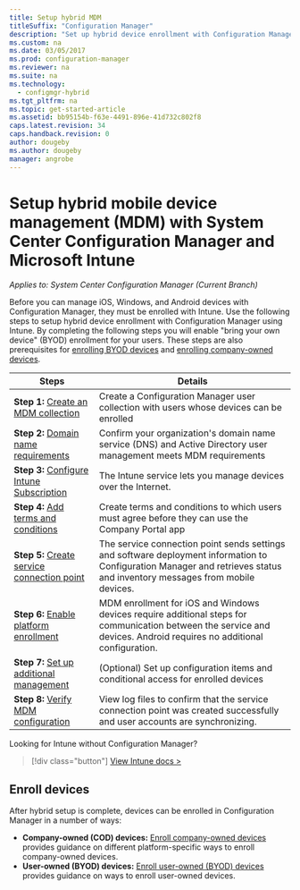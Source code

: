 ```yaml
---
title: Setup hybrid MDM 
titleSuffix: "Configuration Manager"
description: "Set up hybrid device enrollment with Configuration Manager and Intune."
ms.custom: na
ms.date: 03/05/2017
ms.prod: configuration-manager
ms.reviewer: na
ms.suite: na
ms.technology:
  - configmgr-hybrid
ms.tgt_pltfrm: na
ms.topic: get-started-article
ms.assetid: bb95154b-f63e-4491-896e-41d732c802f8
caps.latest.revision: 34
caps.handback.revision: 0
author: dougeby
ms.author: dougeby
manager: angrobe
---
```


# Setup hybrid mobile device management (MDM) with System Center Configuration Manager and Microsoft Intune

*Applies to: System Center Configuration Manager (Current Branch)*


Before you can manage iOS, Windows, and Android devices with Configuration Manager, they must be enrolled with Intune. Use the following steps to setup hybrid device enrollment with Configuration Manager using Intune. By completing the following steps you will enable "bring your own device" (BYOD) enrollment for your users. These steps are also prerequisites for [enrolling BYOD devices](enroll-hybrid-ios-mac.md) and [enrolling company-owned devices](enroll-company-owned-devices.md).

 |Steps|Details|  
 |-----------|-------------|  
 |**Step 1:** [Create an MDM collection](create-mdm-collection.md)|Create a Configuration Manager user collection with users whose devices can be enrolled|  
 |**Step 2:** [Domain name requirements](confirm-dns.md)|Confirm your organization's domain name service (DNS) and Active Directory user management meets MDM requirements|
 |**Step 3:** [Configure Intune Subscription](configure-intune-subscription.md)|The Intune service lets you manage devices over the Internet.|  
 |**Step 4:** [Add terms and conditions](terms-and-conditions.md)| Create terms and conditions to which users must agree before they can use the Company Portal app|
 |**Step 5:** [Create service connection point](create-service-connection-point.md)|The service connection point sends settings and software deployment information to Configuration Manager and retrieves status and inventory messages from mobile devices. |  
 |**Step 6:** [Enable platform enrollment](enable-platform-enrollment.md)|MDM enrollment for iOS and Windows devices require additional steps for communication between the service and devices. Android requires no additional configuration.|  
 |**Step 7:** [Set up additional management](set-up-additional-management.md)|(Optional) Set up configuration items and conditional access for enrolled devices|
 |**Step 8:** [Verify MDM configuration](verify-mdm-configuration.md)|View log files to confirm that the service connection point was created successfully and user accounts are synchronizing.|

Looking for Intune without Configuration Manager?
> [!div class="button"]
[View Intune docs >](https://docs.microsoft.com/intune/deploy-use/enroll-devices-in-microsoft-intune)


## Enroll devices
After hybrid setup is complete, devices can be enrolled in Configuration Manager in a number of ways:
- **Company-owned (COD) devices:** [Enroll company-owned devices](enroll-company-owned-devices.md) provides guidance on different platform-specific ways to enroll company-owned devices.
- **User-owned (BYOD) devices:** [Enroll user-owned (BYOD) devices](enroll-hybrid-ios-mac.md) provides guidance on ways to enroll user-owned devices.
